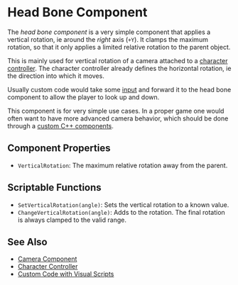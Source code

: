 # Head Bone Component

The *head bone component* is a very simple component that applies a vertical rotation, ie around the *right* axis (`+Y`). It clamps the maximum rotation, so that it only applies a limited relative rotation to the parent object.

This is mainly used for vertical rotation of a camera attached to a [character controller](../physics/jolt/special/jolt-character-controller.md). The character controller already defines the horizontal rotation, ie the direction into which it moves.

Usually custom code would take some [input](../input/input-overview.md) and forward it to the head bone component to allow the player to look up and down.

This component is for very simple use cases. In a proper game one would often want to have more advanced camera behavior, which should be done through a [custom C++ components](../custom-code/cpp/custom-cpp-component.md).

## Component Properties

* `VerticalRotation`: The maximum relative rotation away from the parent.

## Scriptable Functions

* `SetVerticalRotation(angle)`: Sets the vertical rotation to a known value.
* `ChangeVerticalRotation(angle)`: Adds to the rotation. The final rotation is always clamped to the valid range.

## See Also

* [Camera Component](../graphics/camera-component.md)
* [Character Controller](../physics/jolt/special/jolt-character-controller.md)
* [Custom Code with Visual Scripts](../custom-code/visual-script/visual-script-overview.md)
